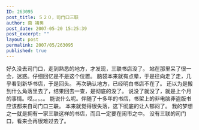 ```yaml
---
ID: 263095
post_title: ５２０，司门口三联
author: 南 靖男
post_date: 2007-05-20 15:25:39
post_excerpt: ""
layout: post
permalink: 2007/05/263095
published: true
---
```

好久没去司门口，走到熟悉的地方，才发现，三联书店没了。
站在那里呆了很一会，迷惑。仔细回忆是不是这个位置。
脑袋本来就有点晕，于是往向走了走，几乎看到新华书店，于是回头。
再次确认地方，已经明白书店不在了。
还以为是搬到什么角落里去了，结果回去一查，是彻底的没了。
说没了就没了，就是上个月的事情。哎。。。。。
能说什么呢。伴随了十多年的书店，书架上的非电脑非盗版书应该都来自司门口三联。
本来就觉得很失落，这下彻底的让人郁闷了。
我的梦想之一就是拥有一家三联这样的书店，而且一定要在闹市之中。
没有三联的司门口，看来会再很难过去了。